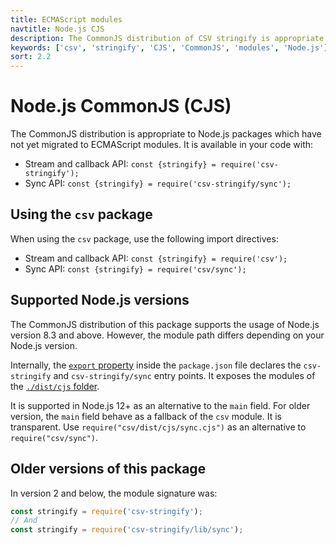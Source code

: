 ```yaml
---
title: ECMAScript modules
navtitle: Node.js CJS
description: The CommonJS distribution of CSV stringify is appropriate to Node.js packages which have not yet migrated to ECMAScript modules.
keywords: ['csv', 'stringify', 'CJS', 'CommonJS', 'modules', 'Node.js']
sort: 2.2
---
```


# Node.js CommonJS (CJS)

The CommonJS distribution is appropriate to Node.js packages which have not yet migrated to ECMAScript modules. It is available in your code with:

* Stream and callback API: `const {stringify} = require('csv-stringify');`
* Sync API: `const {stringify} = require('csv-stringify/sync');`

## Using the `csv` package

When using the `csv` package, use the following import directives:

* Stream and callback API: `const {stringify} = require('csv');`
* Sync API: `const {stringify} = require('csv/sync');`

## Supported Node.js versions

The CommonJS distribution of this package supports the usage of Node.js version 8.3 and above. However, the module path differs depending on your Node.js version.

Internally, the [`export` property](https://nodejs.org/api/packages.html#packages_exports) inside the `package.json` file declares the `csv-stringify` and `csv-stringify/sync` entry points. It exposes the modules of the [`./dist/cjs` folder](https://github.com/adaltas/node-csv/tree/master/packages/csv-stringify/lib).

It is supported in Node.js 12+ as an alternative to the `main` field. For older version, the `main` field behave as a fallback of the `csv` module. It is transparent. Use `require("csv/dist/cjs/sync.cjs")` as an alternative to `require("csv/sync")`.

## Older versions of this package

In version 2 and below, the module signature was:

```js
const stringify = require('csv-stringify');
// And
const stringify = require('csv-stringify/lib/sync');
```
